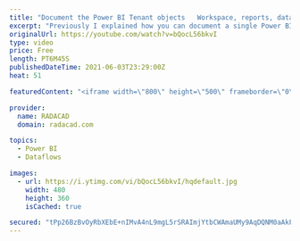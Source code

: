 ```yaml
---
title: "Document the Power BI Tenant objects   Workspace, reports, datasets, dataflows with no code"
excerpt: "Previously I explained how you can document a single Power BI file. Another very common documentation requirement is to find out what objects, workspaces exist in the Power BI tenant and document them all. even you may want to download all the PBIX files from the service and keep it for versioning purposes."
originalUrl: https://youtube.com/watch?v=bQocL56bkvI
type: video
price: Free
length: PT6M45S
publishedDateTime: 2021-06-03T23:29:00Z
heat: 51

featuredContent: "<iframe width=\"800\" height=\"500\" frameborder=\"0\" src=\"https://www.youtube.com/embed/bQocL56bkvI\" allow=\"accelerometer; autoplay; encrypted-media; gyroscope; picture-in-picture\" allowfullscreen></iframe>"

provider:
  name: RADACAD
  domain: radacad.com

topics:
  - Power BI
  - Dataflows

images:
  - url: https://i.ytimg.com/vi/bQocL56bkvI/hqdefault.jpg
    width: 480
    height: 360
    isCached: true

secured: "tPp26BzBvOyRbXEbE+nIMvA4nL9mgL5rSRAImjYtbCWAmaUMy9AqDQNM0aAkFvvvvvgRnMt5es4K5m2SwYDX4KhwWapIZWIzEPyhq6Ny9/8yvbrW7Ohnd7vhIkDGjXMmx0DcZUXy5/wxLFfWzac+Rt3Js6D3x8qa0LNRRGlulrA50cgWrFsU+eGnyIThBTOelTXZeo6iXVedOHErB/9hTT0Oc0CPrRsIcRAcGffvHHPrw/W6B6Py3jVMC+qRksVIOr8/2hRa4dpkRlvWfYcIzyteM+JL40CFbjHNiXZrha5C+YLmgfwFHsROgI/CBgvqZRxcmo4Hrh1GGSteG/EYhHsYz0oD1TRFDWYq6+qYZt9+weYQBE9gc7k6nMul8oz/bcI9f/K5fowhUyoVl/FjBNEf3wwx76tohpcm40oX0Y4=;T8ZuuTIVzeOEIHGL6z5YRA=="
---
```


